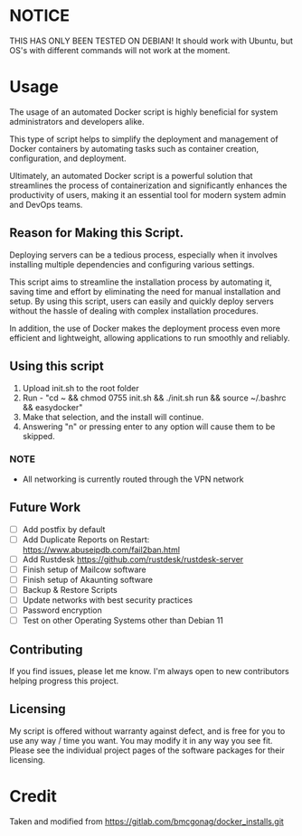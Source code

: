 # NOTICE

THIS HAS ONLY BEEN TESTED ON DEBIAN!
It should work with Ubuntu, but OS's with different commands will not work at the moment.

# Usage
The usage of an automated Docker script is highly beneficial for system administrators and developers alike. 

This type of script helps to simplify the deployment and management of Docker containers by automating tasks such as container creation, configuration, and deployment. 

Ultimately, an automated Docker script is a powerful solution that streamlines the process of containerization and significantly enhances the productivity of users, making it an essential tool for modern system admin and DevOps teams.

## Reason for Making this Script. 
Deploying servers can be a tedious process, especially when it involves installing multiple dependencies and configuring various settings. 

This script aims to streamline the installation process by automating it, saving time and effort by eliminating the need for manual installation and setup. By using this script, users can easily and quickly deploy servers without the hassle of dealing with complex installation procedures. 

In addition, the use of Docker makes the deployment process even more efficient and lightweight, allowing applications to run smoothly and reliably. 

## Using this script
1. Upload init.sh to the root folder
2. Run - "cd ~ && chmod 0755 init.sh && ./init.sh run && source ~/.bashrc && easydocker"
3. Make that selection, and the install will continue.
4. Answering "n" or pressing enter to any option will cause them to be skipped.

### NOTE
* All networking is currently routed through the VPN network

## Future Work
- [ ] Add postfix by default
- [ ] Add Duplicate Reports on Restart: https://www.abuseipdb.com/fail2ban.html
- [ ] Add Rustdesk https://github.com/rustdesk/rustdesk-server
- [ ] Finish setup of Mailcow software
- [ ] Finish setup of Akaunting software
- [ ] Backup & Restore Scripts
- [ ] Update networks with best security practices
- [ ] Password encryption
- [ ] Test on other Operating Systems other than Debian 11

## Contributing
If you find issues, please let me know. I'm always open to new contributors helping progress this project.

## Licensing
My script is offered without warranty against defect, and is free for you to use any way / time you want.  You may modify it in any way you see fit.  Please see the individual project pages of the software packages for their licensing.

# Credit
Taken and modified from https://gitlab.com/bmcgonag/docker_installs.git